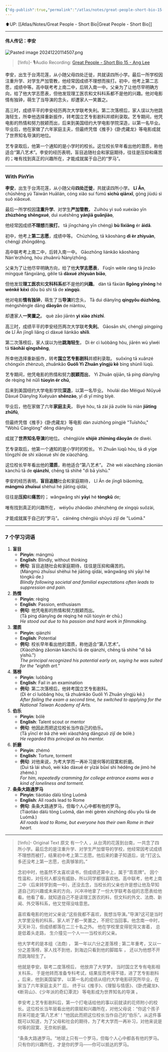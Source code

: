 ```yaml
---
{"dg-publish":true,"permalink":"/atlas/notes/great-people-short-bio-15-ang-lee/","noteIcon":""}
---
```


⬆️UP: [[Atlas/Notes/Great People - Short Bio\|Great People - Short Bio]]

---

#### 伟人传记：李安

![Pasted image 20241220114507.png](/img/user/Atlas/Utilities/Images/Pasted%20image%2020241220114507.png)

> [!info]- 🎙️Audio Recording: [Great People - Short Bio 15 - Ang Lee](https://drive.google.com/file/d/1kMLdnMlh5wsy7tS1drLi_vS9chLoiSkb/view?usp=drive_link)


李安，出生于台湾花莲，从小随父母四处迁徙，共就读四所小学。最后一所学校因注重升学、对学生严加管教，他经常因成绩不理想而挨打。初中，他考上第二志愿，成绩中等。高中联考考上南二中，后转入南一中。父亲为了让他尽早明确方向，给了他大学志愿表，但他发现理工医农和文科科系都不是他的兴趣。他对电影情有独钟，萌生了当导演的念头，却遭家人一笑置之。

高三时，成绩平平的李安经历两次大学联考失利。第二次落榜后，家人误以为他跳海轻生，所幸他选择重新振作，转考国立艺专影剧科并顺利录取。艺专期间，他凭电影的热情和努力脱颖而出，后来到美国纽约大学电影学院深造，以第一名毕业。毕业后，他在家做了六年家庭主夫，但最终凭借《推手》《卧虎藏龙》等电影成就了世界知名导演的地位。

艺专录取后，他第一个通知的是小学时的校长。这位校长早年看出他的潜质，称他适合“第八艺术”。李安的经历表明，盲目追随社会和家庭期待，往往是压抑和痛苦的；唯有找到真正的兴趣所在，才能成就属于自己的“罗马”。

---
### With PinYin

**李安**，出生于台湾花莲，从小随父母**四处迁徙**，共就读四所小学。
**Lǐ Ān**, chūshēng yú Táiwān Huālián, cóng xiǎo suí fùmǔ **sìchù qiānxǐ**, gòng jiùdú sì suǒ xiǎoxué. 

最后一所学校因**注重升学**、对学生**严加管教**，
Zuìhòu yì suǒ xuéxiào yīn **zhùzhòng shēngxué**, duì xuéshēng **yánjiā guǎnjiào**, 

他经常因成绩**不理想**而**挨打**。
tā jīngcháng yīn chéngjì **bù lǐxiǎng** ér **āidǎ**. 

初中，他考上**第二志愿**，成绩中等。
Chūzhōng, tā kǎoshàng **dì èr zhìyuàn**, chéngjì zhōngděng. 

高中联考考上南二中，后转入南一中。
Gāozhōng liánkǎo kǎoshàng Nán'èrzhōng, hòu zhuǎnrù Nányìzhōng. 

父亲为了让他尽早明确方向，给了他**大学志愿表**，
Fùqīn wèile ràng tā jìnzǎo míngquè fāngxiàng, gěile tā **dàxué zhìyuàn biǎo**, 

但他发现**理工医农**和**文科科系**都不是他的**兴趣**。
dàn tā fāxiàn **lǐgōng yīnóng** hé **wénkē kēxì** dōu bú shì tā de **xìngqù**. 

他对电影**情有独钟**，萌生了当**导演**的念头，
Tā duì diànyǐng **qíngyǒu dúzhōng**, méngshēngle dāng **dǎoyǎn** de niàntou, 

却遭家人**一笑置之**。
què zāo jiārén **yì xiào zhìzhī**.

高三时，成绩平平的李安经历两次大学联考**失利**。
Gāosān shí, chéngjì píngpíng de Lǐ Ān jīnglì liǎng cì dàxué liánkǎo **shīlì**. 

第二次落榜后，家人误以为他**跳海轻生**，
Dì èr cì luòbǎng hòu, jiārén wù yǐwéi tā **tiàohǎi qīngshēng**, 

所幸他选择重新振作，转考**国立艺专影剧科**并顺利录取。
suǒxìng tā xuǎnzé chóngxīn zhènzuò, zhuǎnkǎo **Guólì Yì Zhuān yǐngjù kē** bìng shùnlì lùqǔ.

艺专期间，他凭电影的热情和努力**脱颖而出**，
Yì Zhuān qíjiān, tā píng diànyǐng de rèqíng hé nǔlì **túoyìn ér chū**, 

后来到美国纽约大学电影学院**深造**，以第一名毕业。
hòulái dào Měiguó Niǔyuē Dàxué Diànyǐng Xuéyuàn **shēnzào**, yǐ dì yī míng bìyè. 

毕业后，他在家做了六年**家庭主夫**，
Bìyè hòu, tā zài jiā zuòle liù nián **jiātíng zhǔfū**, 

但最终凭借《推手》《卧虎藏龙》等电影
dàn zuìzhōng píngjiè "Tuīshǒu," "Wòhǔ Cánglóng" děng diànyǐng 

成就了**世界知名导演**的地位。
chéngjiùle **shìjiè zhīmíng dǎoyǎn** de dìwèi.

艺专录取后，他第一个通知的是小学时的校长。
Yì Zhuān lùqǔ hòu, tā dì yíge tōngzhī de shì xiǎoxué shí de xiàozhǎng. 

这位校长早年看出他的**潜质**，称他适合“第八艺术”。
Zhè wèi xiàozhǎng zǎonián kànchū tā de **qiánzhì**, chēng tā shìhé "dì bā yìshù." 

李安的经历表明，**盲目追随**社会和家庭期待，
Lǐ Ān de jīnglì biǎomíng, **mángmù zhuīsuí** shèhuì hé jiātíng qīdài, 

往往是**压抑**和**痛苦**的；
wǎngwǎng shì **yāyì** hé **tòngkǔ** de; 

唯有找到真正的兴趣所在，
wéiyǒu zhǎodào zhēnzhèng de xìngqù suǒzài, 

才能成就属于自己的“罗马”。
cáinéng chéngjiù shǔyú zìjǐ de "Luómǎ."


---

### 7 个学习词语

1. **盲目**
    - **Pinyin**: mángmù
    - **English**: Blindly, without thinking
    - **例句**: 盲目追随社会和家庭期待，往往是压抑和痛苦的。  
        (Mángmù zhuīsuí shèhuì hé jiātíng qīdài, wǎngwǎng shì yāyì hé tòngkǔ de.)  
        _Blindly following societal and familial expectations often leads to suppression and pain._
2. **热情**
    - **Pinyin**: rèqíng
    - **English**: Passion, enthusiasm
    - **例句**: 他凭电影的热情和努力脱颖而出。  
        (Tā píng diànyǐng de rèqíng hé nǔlì túoyìn ér chū.)  
        _He stood out due to his passion and hard work in filmmaking._
3. **潜质**
    - **Pinyin**: qiánzhì
    - **English**: Potential
    - **例句**: 校长早年看出他的潜质，称他适合“第八艺术”。  
        (Xiàozhǎng zǎonián kànchū tā de qiánzhì, chēng tā shìhé "dì bā yìshù.")  
        _The principal recognized his potential early on, saying he was suited for the "eighth art."_
4. **落榜**
    - **Pinyin**: luòbǎng
    - **English**: Fail in an examination
    - **例句**: 第二次落榜后，他转考国立艺专影剧科。  
        (Dì èr cì luòbǎng hòu, tā zhuǎnkǎo Guólì Yì Zhuān yǐngjù kē.)  
        _After failing the exam a second time, he switched to applying for the National Taiwan Academy of Arts._
5. **伯乐**
    - **Pinyin**: bólè
    - **English**: Talent scout or mentor
    - **例句**: 他因此而把这位校长当作自己的伯乐。  
        (Tā yīncǐ ér bǎ zhè wèi xiàozhǎng dāngzuò zìjǐ de bólè.)  
        _He regarded this principal as his mentor._
6. **折磨**
    - **Pinyin**: zhémó
    - **English**: Torture, torment
    - **例句**: 对他来说，为考大学而一再补习是何等的寂寞和折磨。  
        (Duì tā lái shuō, wèi kǎo dàxué ér yīzài bǔxí shì héděng de jìmò hé zhémó.)  
        _For him, repeatedly cramming for college entrance exams was a kind of loneliness and torment._
7. **条条大路通罗马**
    - **Pinyin**: tiáotiáo dàlù tōng Luómǎ
    - **English**: All roads lead to Rome
    - **例句**: 条条大路通罗马，但每个人心中都有他的罗马。  
        (Tiáotiáo dàlù tōng Luómǎ, dàn měi gèrén xīnzhōng dōu yǒu tā de Luómǎ.)  
        _All roads lead to Rome, but everyone has their own Rome in their heart._

---


> [!info]- Original Text 原文
> 有一个人 ，从台湾的花莲到台南，一共念了四所小学。最后念的是注重升学、对学生严加督导的学校，他经常因考试成绩不理想而被打，结果初中考上第二志愿。他后来的妻子知道后，说:“打这么多还没考上第一志愿，也真够笨的。”
> 
> 念初中时，他虽然不太喜欢读书，但成绩还算中上，属于“乖乖牌"。 因个性温和，对任何人都没有威胁，所以同学都很喜欢他。高中联考，他考上南二中〈后来转学到南一中)，还没去念，当校长的父亲也许是想让他及早知道自己的兴趣或未来的方向，兴冲冲地拿了一份大学联考各组的志愿表给他看。他看了看，就知道自己不是读理工医农的料，但文科的外文、法商、新闻、外交等科系，他又觉得没啥意思。
> 
> 喜欢看电影的他对父亲说:“这些我都不喜欢，我想当导演。”导演?这可是当时大学里没有的科系，家人听了都一笑置之，不把它当回事。他念南一中时，天天补习，但成绩都落在二三十名之外。 他在学校里变得驼背又害着， 总是低着头走路， 生介撞见一个人一一当校长的父亲。
> 
> 他大学考的是本组〈法商) ， 第一年以六分之差落榜 ; 第二年重考，又以一分之差落榜，家人找不到他，到海边只看到他的脚踏车 ， 还以为他想不开而跳海轻生了。
> 
> 他就是李安。联考二度落榜后， 他放弃了大学梦。 当时国立艺专有电影相关科系， 于是他转而准备专科考试，结果反而考得不错，进了艺专影剧科 。后来，他到美国留学， 以第一名的成绩从纽约大学电影研究所毕业，在家当了六年家庭主夫?” 后， 终于以《推手》、《理智与情感》、《卧虎藏龙》、《断背山》、《少年派的奇幻潭流》 等电影成为世界知名的导演 。
>
> 李安考上艺专影剧科后，第一个打电话给他的事以前就读的花师附小的校长。这位校长当年层看出他的禀赋和兴趣所在，对他父母说：“你这个孩子将来可能走‘第八艺术’！”他因此而把这位校长当作自己的“伯乐”。从这件事既可以知道，为了父母和社会的期待，为了考大学而一再补习，对他来说是何等的寂寞、无奈和折磨。
> 
> “条条大路通罗马。“地球上只有一个罗马，但每个人心中都各有他的罗马。只有你的兴趣所在，才是你的罗马——你可以抵达的罗马。